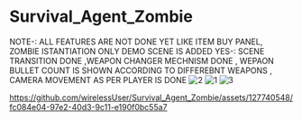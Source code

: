 # Survival_Agent_Zombie
NOTE-: ALL FEATURES ARE NOT DONE YET LIKE ITEM BUY PANEL, ZOMBIE ISTANTIATION ONLY DEMO SCENE IS ADDED 
YES-: SCENE TRANSITION DONE ,WEAPON CHANGER MECHNISM DONE , WEPAON BULLET COUNT IS SHOWN ACCORDING TO DIFFEREBNT WEAPONS , CAMERA MOVEMENT AS PER PLAYER IS DONE 
![2](https://github.com/wirelessUser/Survival_Agent_Zombie/assets/127740548/207f5ca8-996c-4ea9-8482-b111df183459)
![1](https://github.com/wirelessUser/Survival_Agent_Zombie/assets/127740548/fff59d00-656d-4137-b8da-613f61a255d9)
![3](https://github.com/wirelessUser/Survival_Agent_Zombie/assets/127740548/34552951-85fc-4e47-824b-f4ee81f15a46)


https://github.com/wirelessUser/Survival_Agent_Zombie/assets/127740548/fc084e04-97e2-40d3-9c11-e190f0bc55a7

